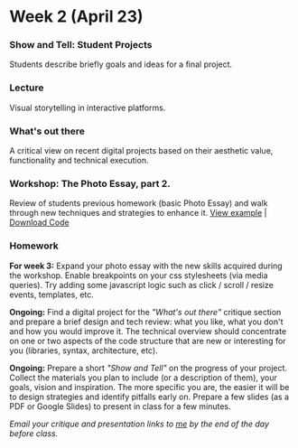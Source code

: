 # Week 2 (April 23)

### Show and Tell: Student Projects

Students describe briefly goals and ideas for a final project.

### Lecture

Visual storytelling in interactive platforms.

### What's out there

A critical view on recent digital projects based on their aesthetic value, functionality and technical execution.

### Workshop: The Photo Essay, part 2.

Review of students previous homework (basic Photo Essay) and walk through new techniques and strategies to enhance it.
[View example](http://rodrigodebenito.github.io/icp-design-and-code-3/week-2/workshop/public/) | [Download Code](https://github.com/rodrigodebenito/icp-design-and-code-3/tree/gh-pages/week-2/workshop)

### Homework

**For week 3:** Expand your photo essay with the new skills acquired during the workshop. Enable breakpoints on your css stylesheets (via media queries). Try adding some javascript logic such as click / scroll / resize events, templates, etc.  

**Ongoing:** Find a digital project for the *"What's out there"* critique section and prepare a brief design and tech review: what you like, what you don't and how you would improve it. The technical overview should concentrate on one or two aspects of the code structure that are new or interesting for you (libraries, syntax, architecture, etc).  

**Ongoing:** Prepare a short *"Show and Tell"* on the progress of your project. Collect the materials you plan to include (or a description of them), your goals, vision and inspiration. The more specific you are, the easier it will be to design strategies and identify pitfalls early on. Prepare a few slides (as a PDF or Google Slides) to present in class for a few minutes.  

*Email your critique and presentation links to [me](mailto:rodrigo@lobula.com) by the end of the day before class.*
